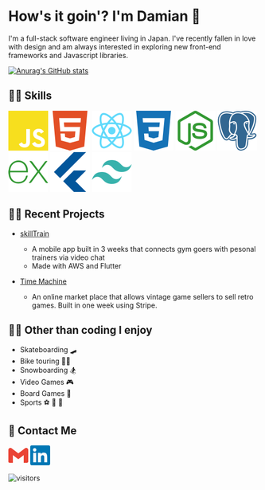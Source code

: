 # How's it goin'? I'm Damian 👋

I'm a full-stack software engineer living in Japan.
I've recently fallen in love with design and am always interested in exploring new front-end frameworks and Javascript libraries.

[![Anurag's GitHub stats](https://github-readme-stats.vercel.app/api?username=dmacdermott&hide=stars&count_private=true&show_icons=true&theme=buefy)](https://github.com/anuraghazra/github-readme-stats)

## 👨‍💻 Skills

<img src="./images/javascript.svg">
<img src="./images/html5.svg">
<img src="./images/react.svg">
<img src="./images/css3.svg">
<img src="./images/node-dot-js.svg">
<img src="./images/postgresql.svg">
<img src="./images/express.svg">
<img src="./images/flutter.svg">
<img src="./images/tailwindcss.svg">

## 👷‍♂️ Recent Projects

- <a href="https://github.com/skilltrain/skilltrain-app">skillTrain</a>

  - A mobile app built in 3 weeks that connects gym goers with pesonal trainers via video chat
  - Made with AWS and Flutter

- <a href="https://github.com/CC16FloppyDisc/floppyDisc">Time Machine</a>
  - An online market place that allows vintage game sellers to sell retro games. Built in one week using Stripe.

## 💁‍♂️ Other than coding I enjoy

- Skateboarding 🛹
- Bike touring 🚵‍♂️
- Snowboarding 🏂
- Video Games 🎮
- Board Games 🎲
- Sports ⚽️ 🏏 🏉

## 📧 Contact Me

<a href="mailto:damianmacdermott@gmail.com"><svg fill="#EA4335" width="40" role="img" viewBox="0 0 24 24" xmlns="http://www.w3.org/2000/svg"><title>Gmail</title><path d="M24 5.457v13.909c0 .904-.732 1.636-1.636 1.636h-3.819V11.73L12 16.64l-6.545-4.91v9.273H1.636A1.636 1.636 0 0 1 0 19.366V5.457c0-2.023 2.309-3.178 3.927-1.964L5.455 4.64 12 9.548l6.545-4.91 1.528-1.145C21.69 2.28 24 3.434 24 5.457z"/></svg></a>
<a href="https://www.linkedin.com/in/dmacdermott/"><svg fill="#0077B5" width="40"
 role="img" viewBox="0 0 24 24" xmlns="http://www.w3.org/2000/svg"><title>LinkedIn </title><path d="M20.447 20.452h-3.554v-5.569c0-1.328-.027-3.037-1.852-3.037-1.853 0-2.136 1.445-2.136 2.939v5.667H9.351V9h3.414v1.561h.046c.477-.9 1.637-1.85 3.37-1.85 3.601 0 4.267 2.37 4.267 5.455v6.286zM5.337 7.433c-1.144 0-2.063-.926-2.063-2.065 0-1.138.92-2.063 2.063-2.063 1.14 0 2.064.925 2.064 2.063 0 1.139-.925 2.065-2.064 2.065zm1.782 13.019H3.555V9h3.564v11.452zM22.225 0H1.771C.792 0 0 .774 0 1.729v20.542C0 23.227.792 24 1.771 24h20.451C23.2 24 24 23.227 24 22.271V1.729C24 .774 23.2 0 22.222 0h.003z"/></svg></a>

![visitors](https://visitor-badge.glitch.me/badge?page_id=dmacdermott.dmacdermott)
